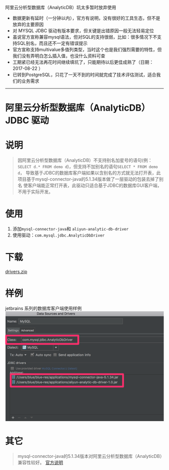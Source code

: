 
阿里云分析型数据库（AnalyticDB）坑太多暂时放弃使用
* 数据更新有延时（一分钟以内），官方有说明，没有很好的工具生态，但不是放弃的主要原因
* 对 MYSQL JDBC 驱动有版本要求，但关键是出错原因一般无法轻易定位
* 虽说官方宣称兼容mysql语法，但对SQL的支持很弱，比如：很多情况下不支持SQL别名，而且还不一定有错误提示
* 官方宣称支持multivalue多值列类型，当时这个也是我们强烈需要的特性，但我们没有弄明白怎么插入值，也没什么资料可查
* 工期紧已经无法再花时间继续填坑了，只能期待以后更佳成熟了（日期：2017-08-22 ）
* 已转到PostgreSQL，只花了一天不到的时间就完成了技术评估测试，适合我们的业务需求

<hr>


阿里云分析型数据库（AnalyticDB）JDBC 驱动
============================
# 说明
> 因阿里云分析型数据库（AnalyticDB）不支持别名加星号的语句(例：`SELECT d.* FROM demo d`)，但支持不加别名的语句`SELECT * FROM demo d`，
> 导致基于JDBC的数据库客户端如果以含别名的方式就无法打开表，此项目基于mysql-connector-java的5.1.34版本做了一层驱动的包装去掉了别名
> 使客户端能正常打开表，此驱动只适合基于JDBC的数据库GUI客户端，不用于实际开发。

# 使用
1. 添加`mysql-connector-java`和 `aliyun-analytic-db-driver`
2. 使用驱动：`com.mysql.jdbc.AnalyticDbDriver`

# 下载
[drivers.zip](https://github.com/javaercn/aliyun-analytic-db-driver/files/1218376/drivers.zip)

# 样例
jetbrains 系列的数据库客户端使用样例
![sample](docs/sample.png)

# 其它
> mysql-connector-java的5.1.34版本对阿里云分析型数据库（AnalyticDB）兼容性较好。
> [官方说明](https://help.aliyun.com/knowledge_list/35322.html)
